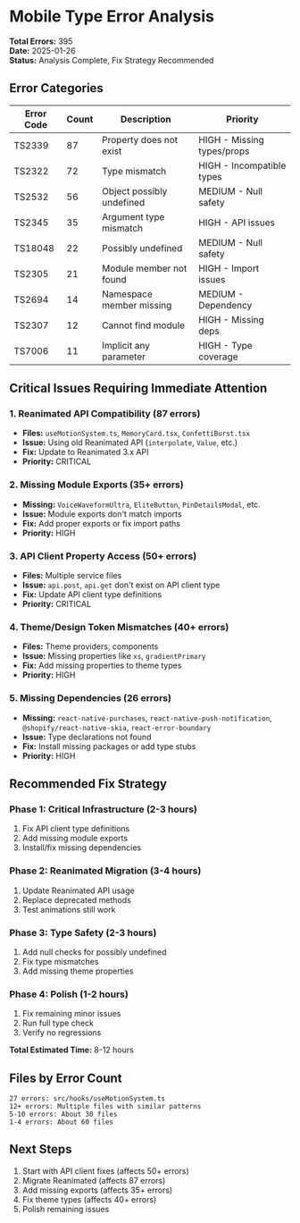 # Mobile Type Error Analysis

**Total Errors:** 395  
**Date:** 2025-01-26  
**Status:** Analysis Complete, Fix Strategy Recommended

## Error Categories

| Error Code | Count | Description | Priority |
|------------|-------|-------------|----------|
| TS2339 | 87 | Property does not exist | HIGH - Missing types/props |
| TS2322 | 72 | Type mismatch | HIGH - Incompatible types |
| TS2532 | 56 | Object possibly undefined | MEDIUM - Null safety |
| TS2345 | 35 | Argument type mismatch | HIGH - API issues |
| TS18048 | 22 | Possibly undefined | MEDIUM - Null safety |
| TS2305 | 21 | Module member not found | HIGH - Import issues |
| TS2694 | 14 | Namespace member missing | MEDIUM - Dependency |
| TS2307 | 12 | Cannot find module | HIGH - Missing deps |
| TS7006 | 11 | Implicit any parameter | HIGH - Type coverage |

## Critical Issues Requiring Immediate Attention

### 1. Reanimated API Compatibility (87 errors)
- **Files:** `useMotionSystem.ts`, `MemoryCard.tsx`, `ConfettiBurst.tsx`
- **Issue:** Using old Reanimated API (`interpolate`, `Value`, etc.)
- **Fix:** Update to Reanimated 3.x API
- **Priority:** CRITICAL

### 2. Missing Module Exports (35+ errors)
- **Missing:** `VoiceWaveformUltra`, `EliteButton`, `PinDetailsModal`, etc.
- **Issue:** Module exports don't match imports
- **Fix:** Add proper exports or fix import paths
- **Priority:** HIGH

### 3. API Client Property Access (50+ errors)
- **Files:** Multiple service files
- **Issue:** `api.post`, `api.get` don't exist on API client type
- **Fix:** Update API client type definitions
- **Priority:** CRITICAL

### 4. Theme/Design Token Mismatches (40+ errors)
- **Files:** Theme providers, components
- **Issue:** Missing properties like `xs`, `gradientPrimary`
- **Fix:** Add missing properties to theme types
- **Priority:** HIGH

### 5. Missing Dependencies (26 errors)
- **Missing:** `react-native-purchases`, `react-native-push-notification`, `@shopify/react-native-skia`, `react-error-boundary`
- **Issue:** Type declarations not found
- **Fix:** Install missing packages or add type stubs
- **Priority:** HIGH

## Recommended Fix Strategy

### Phase 1: Critical Infrastructure (2-3 hours)
1. Fix API client type definitions
2. Add missing module exports
3. Install/fix missing dependencies

### Phase 2: Reanimated Migration (3-4 hours)
1. Update Reanimated API usage
2. Replace deprecated methods
3. Test animations still work

### Phase 3: Type Safety (2-3 hours)
1. Add null checks for possibly undefined
2. Fix type mismatches
3. Add missing theme properties

### Phase 4: Polish (1-2 hours)
1. Fix remaining minor issues
2. Run full type check
3. Verify no regressions

**Total Estimated Time:** 8-12 hours

## Files by Error Count

```
27 errors: src/hooks/useMotionSystem.ts
12+ errors: Multiple files with similar patterns
5-10 errors: About 30 files
1-4 errors: About 60 files
```

## Next Steps

1. Start with API client fixes (affects 50+ errors)
2. Migrate Reanimated (affects 87 errors)
3. Add missing exports (affects 35+ errors)
4. Fix theme types (affects 40+ errors)
5. Polish remaining issues


